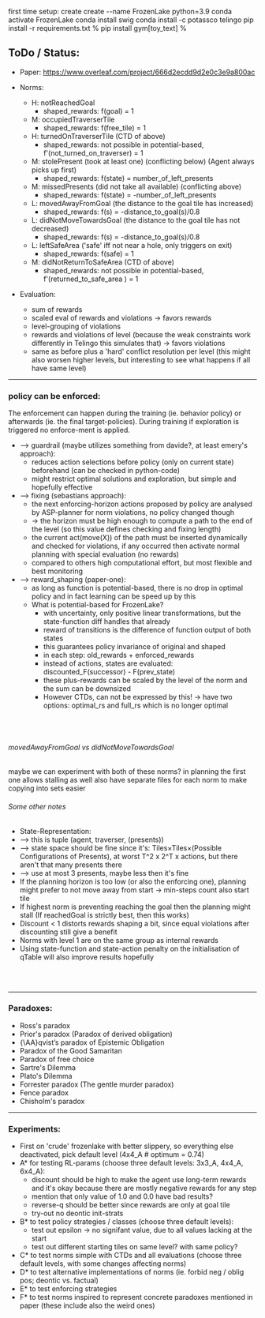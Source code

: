first time setup:
create create --name FrozenLake python=3.9
conda activate FrozenLake
conda install swig
conda install -c potassco telingo
pip install -r requirements.txt
% pip install gym[toy_text] %

## ToDo / Status:
- Paper: https://www.overleaf.com/project/666d2ecdd9d2e0c3e9a800ac


- Norms:
  - H: notReachedGoal
    - shaped_rewards: f(goal) = 1 
  - M: occupiedTraverserTile
    - shaped_rewards: f(free_tile) = 1
  - H: turnedOnTraverserTile (CTD of above)
    - shaped_rewards: not possible in potential-based, f'(not_turned_on_traverser) = 1
  - M: stolePresent (took at least one) (conflicting below) (Agent always picks up first)
    - shaped_rewards: f(state) = number_of_left_presents
  - M: missedPresents (did not take all available) (conflicting above)
    - shaped_rewards: f(state) = -number_of_left_presents
  - L: movedAwayFromGoal (the distance to the goal tile has increased)
    - shaped_rewards: f(s) = -distance_to_goal(s)/0.8
  - L: didNotMoveTowardsGoal (the distance to the goal tile has not decreased)
    - shaped_rewards: f(s) = -distance_to_goal(s)/0.8
  - L: leftSafeArea ('safe' iff not near a hole, only triggers on exit)
    - shaped_rewards: f(safe) = 1
  - M: didNotReturnToSafeArea (CTD of above)
    - shaped_rewards: not possible in potential-based, f'(returned_to_safe_area ) = 1


- Evaluation:
  - sum of rewards
  - scaled eval of rewards and violations -> favors rewards
  - level-grouping of violations
  - rewards and violations of level (because the weak constraints work differently in Telingo this simulates that) -> favors violations
  - same as before plus a 'hard' conflict resolution per level (this might also worsen higher levels, but interesting to see what happens if all have same level)

---------------

### policy can be enforced:
The enforcement can happen during the training (ie. behavior policy) or afterwards (ie. the final target-policies).
During training if exploration is triggered no enforce-ment is applied.

- --> guardrail (maybe utilizes something from davide?, at least emery's approach):
  - reduces action selections before policy (only on current state) beforehand (can be checked in python-code)
  - might restrict optimal solutions and exploration, but simple and hopefully effective
- --> fixing (sebastians approach):
  - the next enforcing-horizon actions proposed by policy are analysed by ASP-planner for norm violations, no policy changed though
  - -> the horizon must be high enough to compute a path to the end of the level (so this value defines checking and fixing length)
  - the current act(move(X)) of the path must be inserted dynamically and checked for violations, if any occurred then activate normal planning with special evaluation (no rewards)
  - compared to others high computational effort, but most flexible and best monitoring 
- --> reward_shaping (paper-one):
  - as long as function is potential-based, there is no drop in optimal policy and in fact learning can be speed up by this
  - What is potential-based for FrozenLake?
    - with uncertainty, only positive linear transformations, but the state-function diff handles that already
    - reward of transitions is the difference of function output of both states
    - this guarantees policy invariance of original and shaped
    - in each step: old_rewards + enforced_rewards
    - instead of actions, states are evaluated: discounted_F(successor) - F(prev_state)
    - these plus-rewards can be scaled by the level of the norm and the sum can be downsized
    - However CTDs, can not be expressed by this! -> have two options: optimal_rs and full_rs which is no longer optimal

<br/>
<br/>

###### movedAwayFromGoal vs didNotMoveTowardsGoal
maybe we can experiment with both of these norms? in planning the first one allows stalling as well
also have separate files for each norm to make copying into sets easier


###### Some other notes
- State-Representation:
- --> this is tuple (agent, traverser, (presents))
- --> state space should be fine since it's: Tiles×Tiles×(Possible Configurations of Presents), at worst T^2 x 2^T x actions, but there aren't that many presents there
- --> use at most 3 presents, maybe less then it's fine
- If the planning horizon is too low (or also the enforcing one), planning might prefer to not move away from start -> min-steps count also start tile
- If highest norm is preventing reaching the goal then the planning might stall (If reachedGoal is strictly best, then this works)
- Discount < 1 distorts rewards shaping a bit, since equal violations after discounting still give a benefit
- Norms with level 1 are on the same group as internal rewards
- Using state-function and state-action penalty on the initialisation of qTable will also improve results hopefully


<br/>
<br/>

---------------
### Paradoxes:
  - Ross's paradox
  - Prior's paradox (Paradox of derived obligation)
  - {\AA}qvist’s paradox of Epistemic Obligation
  - Paradox of the Good Samaritan
  - Paradox of free choice
  - Sartre's Dilemma
  - Plato's Dilemma
  - Forrester paradox (The gentle murder paradox)
  - Fence paradox
  - Chisholm's paradox

---------------
### Experiments:
  - First on 'crude' frozenlake with better slippery, so everything else deactivated, pick default level (4x4_A # optimum = 0.74)
  - A* for testing RL-params (choose three default levels: 3x3_A, 4x4_A, 6x4_A):
    - discount should be high to make the agent use long-term rewards and it's okay because there are mostly negative rewards for any step
    - mention that only value of 1.0 and 0.0 have bad results?
    - reverse-q should be better since rewards are only at goal tile
    - try-out no deontic init-strats
  - B* to test policy strategies / classes (choose three default levels):
    - test out epsilon -> no signifant value, due to all values lacking at the start
    - test out different starting tiles on same level? with same policy?
  - C* to test norms simple with CTDs and all evaluations (choose three default levels, with some changes affecting norms)
  - D* to test alternative implementations of norms (ie. forbid neg / oblig pos; deontic vs. factual)
  - E* to test enforcing strategies
  - F* to test norms inspired to represent concrete paradoxes mentioned in paper (these include also the weird ones)


